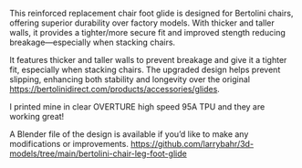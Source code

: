 This reinforced replacement chair foot glide is designed for Bertolini chairs, offering superior durability over factory models. 
With thicker and taller walls, it provides a tighter/more secure fit and improved stength reducing breakage—especially when stacking chairs.

It features thicker and taller walls to prevent breakage and give it a tighter fit, especially when stacking chairs.  The upgraded design helps prevent slipping, enhancing both stability and longevity over the original https://bertolinidirect.com/products/accessories/glides.

I printed mine in clear OVERTURE high speed 95A TPU and they are working great!

A Blender file of the design is available if you’d like to make any modifications or improvements.
https://github.com/larrybahr/3d-models/tree/main/bertolini-chair-leg-foot-glide
